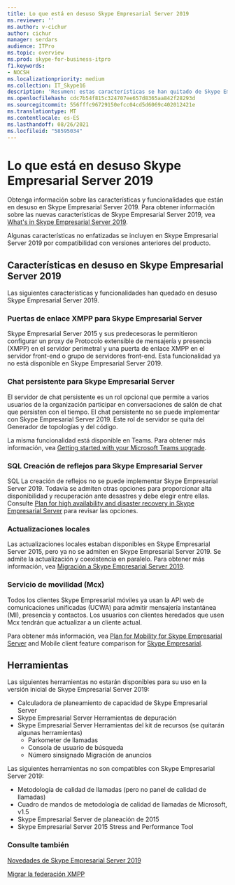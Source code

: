 ```yaml
---
title: Lo que está en desuso Skype Empresarial Server 2019
ms.reviewer: ''
ms.author: v-cichur
author: cichur
manager: serdars
audience: ITPro
ms.topic: overview
ms.prod: skype-for-business-itpro
f1.keywords:
- NOCSH
ms.localizationpriority: medium
ms.collection: IT_Skype16
description: 'Resumen: estas características se han quitado de Skype Empresarial Server 2019.'
ms.openlocfilehash: cdc7b54f815c324707ee657d8365aa842f28293d
ms.sourcegitcommit: 556fffc96729150efcc04cd5d6069c402012421e
ms.translationtype: MT
ms.contentlocale: es-ES
ms.lasthandoff: 08/26/2021
ms.locfileid: "58595034"
---
```

# <a name="whats-deprecated-from-skype-for-business-server-2019"></a>Lo que está en desuso Skype Empresarial Server 2019

Obtenga información sobre las características y funcionalidades que están en desuso en Skype Empresarial Server 2019. Para obtener información sobre las nuevas características de Skype Empresarial Server 2019, vea [What's in Skype Empresarial Server 2019](whats-new.md).

Algunas características no enfatizadas se incluyen en Skype Empresarial Server 2019 por compatibilidad con versiones anteriores del producto.

## <a name="features-deprecated-in-skype-for-business-server-2019"></a>Características en desuso en Skype Empresarial Server 2019 

Las siguientes características y funcionalidades han quedado en desuso Skype Empresarial Server 2019.

### <a name="xmpp-gateways-for-skype-for-business-server"></a>Puertas de enlace XMPP para Skype Empresarial Server

Skype Empresarial Server 2015 y sus predecesoras le permitieron configurar un proxy de Protocolo extensible de mensajería y presencia (XMPP) en el servidor perimetral y una puerta de enlace XMPP en el servidor front-end o grupo de servidores front-end. Esta funcionalidad ya no está disponible en Skype Empresarial Server 2019.

### <a name="persistent-chat-for-skype-for-business-server"></a>Chat persistente para Skype Empresarial Server

El servidor de chat persistente es un rol opcional que permite a varios usuarios de la organización participar en conversaciones de salón de chat que persisten con el tiempo. El chat persistente no se puede implementar con Skype Empresarial Server 2019. Este rol de servidor se quita del Generador de topologías y del código. 

La misma funcionalidad está disponible en Teams. Para obtener más información, vea [Getting started with your Microsoft Teams upgrade](/microsoftteams/upgrade-start-here).

### <a name="sql-mirroring-for-skype-for-business-server"></a>SQL Creación de reflejos para Skype Empresarial Server

SQL La creación de reflejos no se puede implementar Skype Empresarial Server 2019. Todavía se admiten otras opciones para proporcionar alta disponibilidad y recuperación ante desastres y debe elegir entre ellas. Consulte [Plan for high availability and disaster recovery in Skype Empresarial Server](../SfbServer/plan-your-deployment/high-availability-and-disaster-recovery/high-availability-and-disaster-recovery.md) para revisar las opciones.

### <a name="in-place-upgrades"></a>Actualizaciones locales 

Las actualizaciones locales estaban disponibles en Skype Empresarial Server 2015, pero ya no se admiten en Skype Empresarial Server 2019. Se admite la actualización y coexistencia en paralelo. Para obtener más información, vea [Migración a Skype Empresarial Server 2019](migration/migration-to-skype-for-business-server-2019.md).

### <a name="mobility-service-mcx"></a>Servicio de movilidad (Mcx)

Todos los clientes Skype Empresarial móviles ya usan la API web de comunicaciones unificadas (UCWA) para admitir mensajería instantánea (MI), presencia y contactos. Los usuarios con clientes heredados que usen Mcx tendrán que actualizar a un cliente actual.

Para obtener más información, vea [Plan for Mobility for Skype Empresarial Server](../SfbServer/plan-your-deployment/mobility.md) and Mobile client feature comparison for [Skype Empresarial](../SfbServer/plan-your-deployment/clients-and-devices/mobile-feature-comparison.md).

## <a name="tools"></a>Herramientas

Las siguientes herramientas no estarán disponibles para su uso en la versión inicial de Skype Empresarial Server 2019:

- Calculadora de planeamiento de capacidad de Skype Empresarial Server
- Skype Empresarial Server Herramientas de depuración
- Skype Empresarial Server Herramientas del kit de recursos (se quitarán algunas herramientas)
    - Parkometer de llamadas
    - Consola de usuario de búsqueda
    - Número sinsignado Migración de anuncios

Las siguientes herramientas no son compatibles con Skype Empresarial Server 2019:

- Metodología de calidad de llamadas (pero no panel de calidad de llamadas)
- Cuadro de mandos de metodología de calidad de llamadas de Microsoft, v1.5
- Skype Empresarial Server de planeación de 2015
- Skype Empresarial Server 2015 Stress and Performance Tool

### <a name="see-also"></a>Consulte también

[Novedades de Skype Empresarial Server 2019](whats-new.md)

[Migrar la federación XMPP](migration/migrating-xmpp-federation.md)
